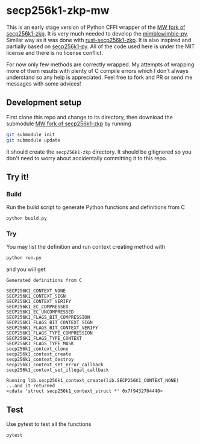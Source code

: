 # secp256k1-zkp-mw

This is an early stage version of Python CFFI wrapper of the [MW fork of secp256k1-zkp](https://github.com/mimblewimble/secp256k1-zkp). It is very much needed to develop the [mimblewimble-py](https://github.com/grinventions/mimblewimble-py). Similar way as it was done with [rust-secp256k1-zkp](https://github.com/mimblewimble/rust-secp256k1-zkp). It is also inspired and partially based on [secp256k1-py](https://github.com/rustyrussell/secp256k1-py). All of the code used here is under the MIT license and there is no license conflict.

For now only few methods are correctly wrapped. My attempts of wrapping more of them results with plenty of C compile errors which I don't always understand so any help is appreciated. Feel free to fork and PR or send me messages with some advices!

## Development setup

First clone this repo and change to its directory, then download the submodule [MW fork of secp256k1-zkp](https://github.com/mimblewimble/secp256k1-zkp) by running

```sh
git submodule init
git submodule update
```

It should create the `secp256k1-zkp` directory. It should be gitignored so you don't need to worry about accidentally committing it to this repo.

## Try it!

### Build

Run the build script to generate Python functions and definitions from C

```sh
python build.py
```

### Try

You may list the definition and run context creating method with

```sh
python run.py
```

and you will get

```
Generated definitions from C

SECP256K1_CONTEXT_NONE
SECP256K1_CONTEXT_SIGN
SECP256K1_CONTEXT_VERIFY
SECP256K1_EC_COMPRESSED
SECP256K1_EC_UNCOMPRESSED
SECP256K1_FLAGS_BIT_COMPRESSION
SECP256K1_FLAGS_BIT_CONTEXT_SIGN
SECP256K1_FLAGS_BIT_CONTEXT_VERIFY
SECP256K1_FLAGS_TYPE_COMPRESSION
SECP256K1_FLAGS_TYPE_CONTEXT
SECP256K1_FLAGS_TYPE_MASK
secp256k1_context_clone
secp256k1_context_create
secp256k1_context_destroy
secp256k1_context_set_error_callback
secp256k1_context_set_illegal_callback

Running lib.secp256k1_context_create(lib.SECP256K1_CONTEXT_NONE)
...and it returned
<cdata 'struct secp256k1_context_struct *' 0x7f9432704440>
```

## Test

Use pytest to test all the functions

```sh
pytest
```
